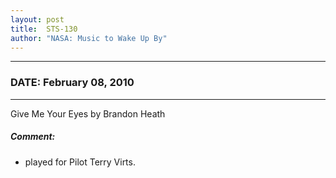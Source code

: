 ```yaml
---
layout: post
title:  STS-130
author: "NASA: Music to Wake Up By"
---
```


----
### DATE: February 08, 2010
----
Give Me Your Eyes by Brandon Heath

##### Comment:
* played for Pilot Terry Virts.
